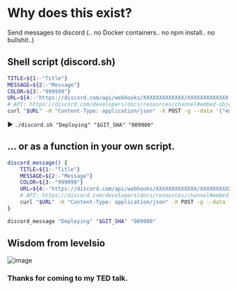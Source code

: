 # Why does this exist?
Send messages to discord (.. no Docker containers.. no npm install.. no bullshit..)

## Shell script (discord.sh)
```bash
TITLE=${1:-"Title"}
MESSAGE=${2:-"Message"}
COLOR=${3:-"999999"}
URL=${4:-'https://discord.com/api/webhooks/XXXXXXXXXXXXX/XXXXXXXXXXXXX'}
# API: https://discord.com/developers/docs/resources/channel#embed-object
curl "$URL" -H "Content-Type: application/json" -X POST -g --data '{"embeds":[{"title":"'"$TITLE"'","description":"'"$MESSAGE"'","color":"'"$((16#$COLOR))"'"}]}'
```
▶️ `./discord.sh "Deploying" "$GIT_SHA" "009900"`

## ... or as a function in your own script.
```bash
discord_message() {
	TITLE=${1:-"Title"}
	MESSAGE=${2:-"Message"}
	COLOR=${3:-"999999"}
	URL=${4:-'https://discord.com/api/webhooks/XXXXXXXXXXXXX/XXXXXXXXXXXXX'}
	# API: https://discord.com/developers/docs/resources/channel#embed-object
	curl "$URL" -H "Content-Type: application/json" -X POST -g --data '{"embeds":[{"title":"'"$TITLE"'","description":"'"$MESSAGE"'","color":"'"$((16#$COLOR))"'"}]}'
}

discord_message "Deploying" "$GIT_SHA" "009900"
```

## Wisdom from levelsio
![image](https://github.com/gnat/send-to-discord/assets/24665/8d30f48a-71f2-4d66-8bb9-586705e01d2e)
### Thanks for coming to my TED talk.
